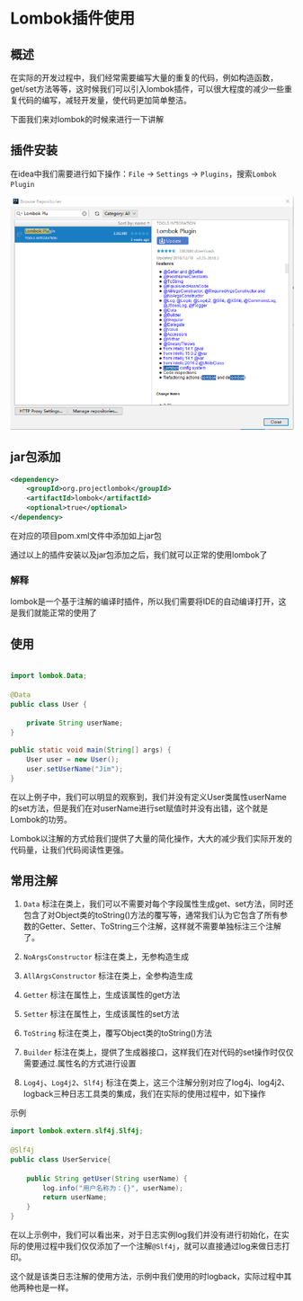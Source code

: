 # Lombok插件使用

## 概述

在实际的开发过程中，我们经常需要编写大量的重复的代码，例如构造函数，get/set方法等等，这时候我们可以引入lombok插件，可以很大程度的减少一些重复代码的编写，减轻开发量，使代码更加简单整洁。

下面我们来对lombok的时候来进行一下讲解

## 插件安装

在idea中我们需要进行如下操作：`File` -> `Settings` -> `Plugins`，搜索`Lombok Plugin`

![lombok插件](/document/img/lombok.png)

## jar包添加

```xml
<dependency>
    <groupId>org.projectlombok</groupId>
    <artifactId>lombok</artifactId>
    <optional>true</optional>
</dependency>
```

在对应的项目pom.xml文件中添加如上jar包

通过以上的插件安装以及jar包添加之后，我们就可以正常的使用lombok了

### 解释

lombok是一个基于注解的编译时插件，所以我们需要将IDE的自动编译打开，这是我们就能正常的使用了


## 使用

```java

import lombok.Data;

@Data
public class User {

    private String userName;
}
```

```java
public static void main(String[] args) {
    User user = new User();
    user.setUserName("Jim");
}
```

在以上例子中，我们可以明显的观察到，我们并没有定义User类属性userName的set方法，但是我们在对userName进行set赋值时并没有出错，这个就是Lombok的功劳。

Lombok以注解的方式给我们提供了大量的简化操作，大大的减少我们实际开发的代码量，让我们代码阅读性更强。

## 常用注解

1. `Data` 标注在类上，我们可以不需要对每个字段属性生成get、set方法，同时还包含了对Object类的toString()方法的覆写等，通常我们认为它包含了所有参数的Getter、Setter、ToString三个注解，这样就不需要单独标注三个注解了。

2. `NoArgsConstructor` 标注在类上，无参构造生成

3. `AllArgsConstructor` 标注在类上，全参构造生成

4. `Getter` 标注在属性上，生成该属性的get方法

5. `Setter` 标注在属性上，生成该属性的set方法

6. `ToString` 标注在类上，覆写Object类的toString()方法

7. `Builder` 标注在类上，提供了生成器接口，这样我们在对代码的set操作时仅仅需要通过.属性名的方式进行设置

8. `Log4j`、`Log4j2`、`Slf4j` 标注在类上，这三个注解分别对应了log4j、log4j2、logback三种日志工具类的集成，我们在实际的使用过程中，如下操作

示例

```java
import lombok.extern.slf4j.Slf4j;

@Slf4j
public class UserService{

    public String getUser(String userName) {
        log.info("用户名称为：{}", userName);
        return userName;
    }
}
```

在以上示例中，我们可以看出来，对于日志实例log我们并没有进行初始化，在实际的使用过程中我们仅仅添加了一个注解`@Slf4j`，就可以直接通过log来做日志打印。

这个就是该类日志注解的使用方法，示例中我们使用的时logback，实际过程中其他两种也是一样。